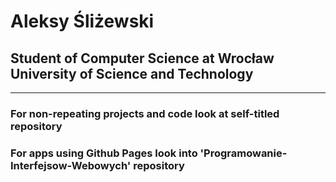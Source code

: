# Aleksy Śliżewski
## Student of Computer Science at Wrocław University of Science and Technology
---
### For non-repeating projects and code look at self-titled repository

### For apps using Github Pages look into 'Programowanie-Interfejsow-Webowych' repository

<!--
**Fantazjum/Fantazjum** is a ✨ _special_ ✨ repository because its `README.md` (this file) appears on your GitHub profile.

Here are some ideas to get you started:

- 🔭 I’m currently working on ...
- 🌱 I’m currently learning ...
- 👯 I’m looking to collaborate on ...
- 🤔 I’m looking for help with ...
- 💬 Ask me about ...
- 📫 How to reach me: ...
- 😄 Pronouns: ...
- ⚡ Fun fact: ...
-->
